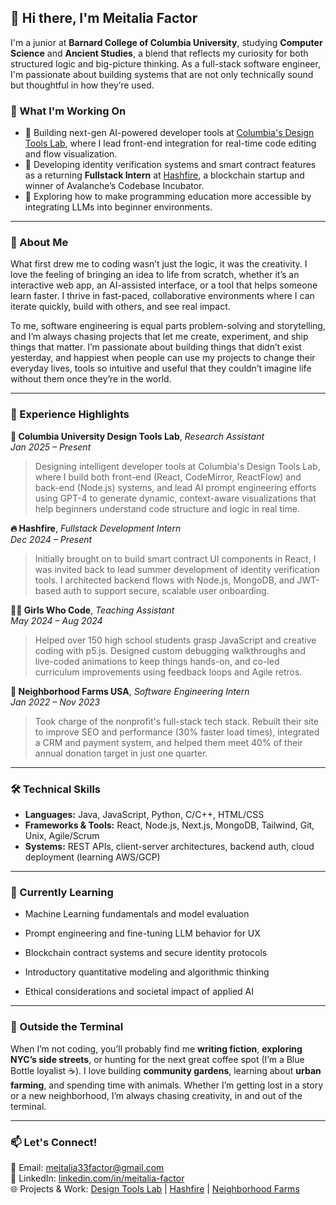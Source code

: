 ## 👋 Hi there, I'm Meitalia Factor

I'm a junior at **Barnard College of Columbia University**, studying **Computer Science** and **Ancient Studies**, a blend that reflects my curiosity for both structured logic and big-picture thinking. As a full-stack software engineer, I'm passionate about building systems that are not only technically sound but thoughtful in how they’re used.

### 🚀 What I'm Working On
- 🧠 Building next-gen AI-powered developer tools at [Columbia's Design Tools Lab](https://designtoolslab.org), where I lead front-end integration for real-time code editing and flow visualization.
- 🔐 Developing identity verification systems and smart contract features as a returning **Fullstack Intern** at [Hashfire](https://www.hashfire.xyz), a blockchain startup and winner of Avalanche’s Codebase Incubator.
- 💬 Exploring how to make programming education more accessible by integrating LLMs into beginner environments.
---

### 🧠 About Me
What first drew me to coding wasn’t just the logic, it was the creativity. I love the feeling of bringing an idea to life from scratch, whether it’s an interactive web app, an AI-assisted interface, or a tool that helps someone learn faster. I thrive in fast-paced, collaborative environments where I can iterate quickly, build with others, and see real impact.

To me, software engineering is equal parts problem-solving and storytelling, and I’m always chasing projects that let me create, experiment, and ship things that matter. I’m passionate about building things that didn’t exist yesterday, and happiest when people can use my projects to change their everyday lives, tools so intuitive and useful that they couldn’t imagine life without them once they’re in the world.

---

### 💼 Experience Highlights

**🧪 Columbia University Design Tools Lab**, *Research Assistant*  
*Jan 2025 – Present*  
> Designing intelligent developer tools at Columbia's Design Tools Lab, where I build both front-end (React, CodeMirror, ReactFlow) and back-end (Node.js) systems, and lead AI prompt engineering efforts using GPT-4 to generate dynamic, context-aware visualizations that help beginners understand code structure and logic in real time.

**🔥 Hashfire**, *Fullstack Development Intern*  
*Dec 2024 – Present*  
> Initially brought on to build smart contract UI components in React, I was invited back to lead summer development of identity verification tools. I architected backend flows with Node.js, MongoDB, and JWT-based auth to support secure, scalable user onboarding. 

**👩‍💻 Girls Who Code**, *Teaching Assistant*  
*May 2024 – Aug 2024*  
> Helped over 150 high school students grasp JavaScript and creative coding with p5.js. Designed custom debugging walkthroughs and live-coded animations to keep things hands-on, and co-led curriculum improvements using feedback loops and Agile retros.

**🌿 Neighborhood Farms USA**, *Software Engineering Intern*  
*Jan 2022 – Nov 2023*  
> Took charge of the nonprofit's full-stack tech stack. Rebuilt their site to improve SEO and performance (30% faster load times), integrated a CRM and payment system, and helped them meet 40% of their annual donation target in just one quarter.

---

### 🛠 Technical Skills
- **Languages:** Java, JavaScript, Python, C/C++, HTML/CSS  
- **Frameworks & Tools:** React, Node.js, Next.js, MongoDB, Tailwind, Git, Unix, Agile/Scrum  
- **Systems:** REST APIs, client-server architectures, backend auth, cloud deployment (learning AWS/GCP)

---

### 🌱 Currently Learning
- Machine Learning fundamentals and model evaluation

- Prompt engineering and fine-tuning LLM behavior for UX

- Blockchain contract systems and secure identity protocols

- Introductory quantitative modeling and algorithmic thinking

- Ethical considerations and societal impact of applied AI

---

### 🎸 Outside the Terminal
When I’m not coding, you’ll probably find me **writing fiction**, **exploring NYC’s side streets**, or hunting for the next great coffee spot (I’m a Blue Bottle loyalist ☕). I love building **community gardens**, learning about **urban farming**, and spending time with animals. Whether I’m getting lost in a story or a new neighborhood, I’m always chasing creativity, in and out of the terminal.

---

### 📫 Let's Connect!
📧 Email: [meitalia33factor@gmail.com](mailto:meitalia33factor@gmail.com)  
💼 LinkedIn: [linkedin.com/in/meitalia-factor](https://linkedin.com/in/meitalia-factor)  
🌐 Projects & Work: [Design Tools Lab](https://designtoolslab.org) | [Hashfire](https://www.hashfire.xyz) | [Neighborhood Farms](https://neighborhoodfarmsusa.org)
